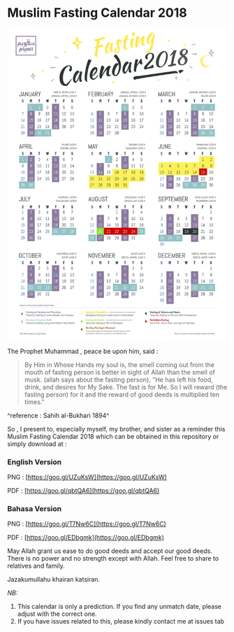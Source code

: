 # Muslim Fasting Calendar 2018
![FastingCalendar](calendar2018.png)



The Prophet Muhammad , peace be upon him, said : 

> By Him in Whose Hands my soul is, the smell coming out from the mouth of fasting person is better in sight of Allah than the smell of musk. (allah says about the fasting person), "He has left his food, drink, and desires for My Sake. The fast is for Me. So I will reward (the fasting person) for it and the reward of good deeds is multiplied ten times."

^reference : Sahih al-Bukhari 1894^

So , I present to, especially myself, my brother, and sister as a reminder this Muslim Fasting Calendar 2018 which can be obtained in this repository or simply download at :

### English Version

PNG : [https://goo.gl/UZuKsW](https://goo.gl/UZuKsW)

PDF : [https://goo.gl/qbtQA6](https://goo.gl/qbtQA6)

### Bahasa Version 

PNG : [https://goo.gl/T7Nw6C](https://goo.gl/T7Nw6C)

PDF : [https://goo.gl/EDbgmk](https://goo.gl/EDbgmk)

May Allah grant us ease to do good deeds and accept our good deeds. There is no power and no strength except with Allah. Feel free to share to relatives and family.

Jazakumullahu khairan katsiran.



*NB:*

1. This calendar is only a prediction. If you find any unmatch date, please adjust with the correct one.
2. If you have issues related to this, please kindly contact me at issues tab


